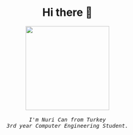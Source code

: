 <h1 align="center">Hi there 👋</h1>

<div align="center">
    <img src="https://media3.giphy.com/media/jdPMeyv9rn0hZHh8n9/giphy.gif?cid=ecf05e47fdyl7c2ts29a8rr3ygvpj1y2cfqzvwvoawm0p9na&ep=v1_gifs_related&rid=giphy.gif&ct=s" width="220px"/>
    <br />
    <br />
    <samp> <i> I'm Nuri Can from Turkey </i> </samp> <br />
    <samp> <i> 3rd year Computer Engineering Student. </i> </samp>
    <br />
    <samp>
        <br />
        </b>
        <br />
    </samp>
    <br />

</div>
<div>
